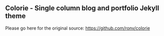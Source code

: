 ## Colorie - Single column blog and portfolio Jekyll theme 

Please go here for the original source: https://github.com/ronv/colorie

